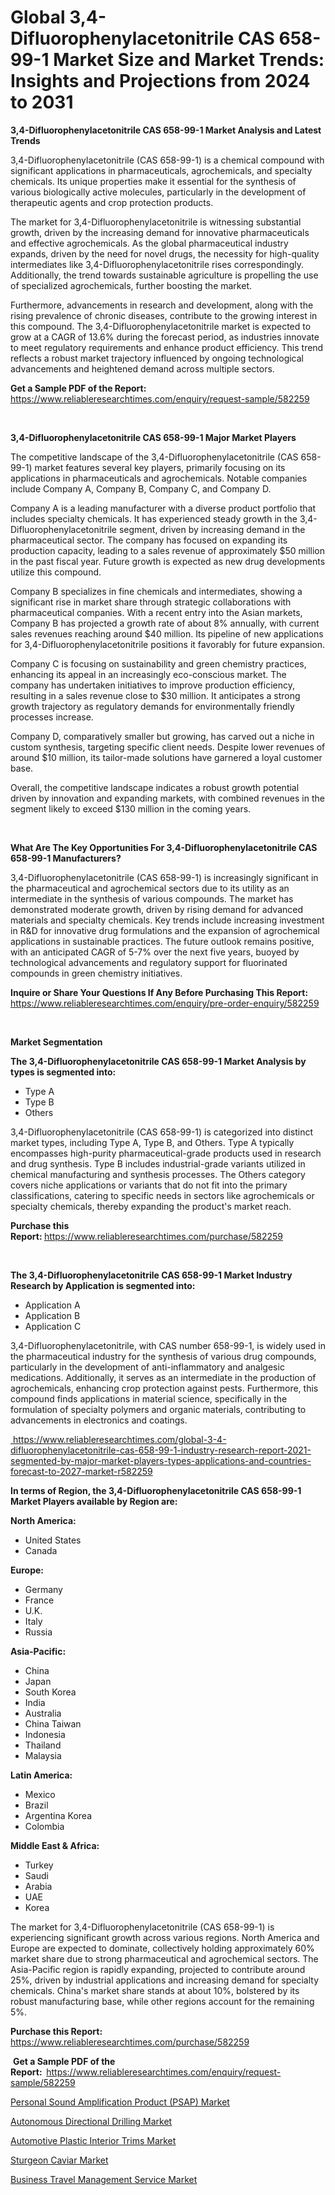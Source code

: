 <p><h1>Global 3,4-Difluorophenylacetonitrile CAS 658-99-1 Market Size and Market Trends: Insights and Projections from 2024 to 2031</h1></p><p><strong>3,4-Difluorophenylacetonitrile CAS 658-99-1 Market Analysis and Latest Trends</strong></p>
<p><p>3,4-Difluorophenylacetonitrile (CAS 658-99-1) is a chemical compound with significant applications in pharmaceuticals, agrochemicals, and specialty chemicals. Its unique properties make it essential for the synthesis of various biologically active molecules, particularly in the development of therapeutic agents and crop protection products.</p><p>The market for 3,4-Difluorophenylacetonitrile is witnessing substantial growth, driven by the increasing demand for innovative pharmaceuticals and effective agrochemicals. As the global pharmaceutical industry expands, driven by the need for novel drugs, the necessity for high-quality intermediates like 3,4-Difluorophenylacetonitrile rises correspondingly. Additionally, the trend towards sustainable agriculture is propelling the use of specialized agrochemicals, further boosting the market.</p><p>Furthermore, advancements in research and development, along with the rising prevalence of chronic diseases, contribute to the growing interest in this compound. The 3,4-Difluorophenylacetonitrile market is expected to grow at a CAGR of 13.6% during the forecast period, as industries innovate to meet regulatory requirements and enhance product efficiency. This trend reflects a robust market trajectory influenced by ongoing technological advancements and heightened demand across multiple sectors.</p></p>
<p><strong>Get a Sample PDF of the Report:&nbsp;</strong> <a href="https://www.reliableresearchtimes.com/enquiry/request-sample/582259?utm_campaign=1572&utm_medium=2&utm_source=Github&utm_content=ia&utm_term=12102024&utm_id=34-difluorophenylacetonitrile-cas-658-99-1">https://www.reliableresearchtimes.com/enquiry/request-sample/582259</a></p>
<p>&nbsp;</p>
<p><strong>3,4-Difluorophenylacetonitrile CAS 658-99-1 Major Market Players</strong></p>
<p><p>The competitive landscape of the 3,4-Difluorophenylacetonitrile (CAS 658-99-1) market features several key players, primarily focusing on its applications in pharmaceuticals and agrochemicals. Notable companies include Company A, Company B, Company C, and Company D.</p><p>Company A is a leading manufacturer with a diverse product portfolio that includes specialty chemicals. It has experienced steady growth in the 3,4-Difluorophenylacetonitrile segment, driven by increasing demand in the pharmaceutical sector. The company has focused on expanding its production capacity, leading to a sales revenue of approximately $50 million in the past fiscal year. Future growth is expected as new drug developments utilize this compound.</p><p>Company B specializes in fine chemicals and intermediates, showing a significant rise in market share through strategic collaborations with pharmaceutical companies. With a recent entry into the Asian markets, Company B has projected a growth rate of about 8% annually, with current sales revenues reaching around $40 million. Its pipeline of new applications for 3,4-Difluorophenylacetonitrile positions it favorably for future expansion.</p><p>Company C is focusing on sustainability and green chemistry practices, enhancing its appeal in an increasingly eco-conscious market. The company has undertaken initiatives to improve production efficiency, resulting in a sales revenue close to $30 million. It anticipates a strong growth trajectory as regulatory demands for environmentally friendly processes increase.</p><p>Company D, comparatively smaller but growing, has carved out a niche in custom synthesis, targeting specific client needs. Despite lower revenues of around $10 million, its tailor-made solutions have garnered a loyal customer base.</p><p>Overall, the competitive landscape indicates a robust growth potential driven by innovation and expanding markets, with combined revenues in the segment likely to exceed $130 million in the coming years.</p></p>
<p>&nbsp;</p>
<p><strong>What Are The Key Opportunities For 3,4-Difluorophenylacetonitrile CAS 658-99-1 Manufacturers?</strong></p>
<p><p>3,4-Difluorophenylacetonitrile (CAS 658-99-1) is increasingly significant in the pharmaceutical and agrochemical sectors due to its utility as an intermediate in the synthesis of various compounds. The market has demonstrated moderate growth, driven by rising demand for advanced materials and specialty chemicals. Key trends include increasing investment in R&D for innovative drug formulations and the expansion of agrochemical applications in sustainable practices. The future outlook remains positive, with an anticipated CAGR of 5-7% over the next five years, buoyed by technological advancements and regulatory support for fluorinated compounds in green chemistry initiatives.</p></p>
<p><strong>Inquire or Share Your Questions If Any Before Purchasing This Report:</strong> <a href="https://www.reliableresearchtimes.com/enquiry/pre-order-enquiry/582259?utm_campaign=1572&utm_medium=2&utm_source=Github&utm_content=ia&utm_term=12102024&utm_id=34-difluorophenylacetonitrile-cas-658-99-1">https://www.reliableresearchtimes.com/enquiry/pre-order-enquiry/582259</a></p>
<p>&nbsp;</p>
<p><strong>Market Segmentation</strong></p>
<p><strong>The 3,4-Difluorophenylacetonitrile CAS 658-99-1 Market Analysis by types is segmented into:</strong></p>
<p><ul><li>Type A</li><li>Type B</li><li>Others</li></ul></p>
<p><p>3,4-Difluorophenylacetonitrile (CAS 658-99-1) is categorized into distinct market types, including Type A, Type B, and Others. Type A typically encompasses high-purity pharmaceutical-grade products used in research and drug synthesis. Type B includes industrial-grade variants utilized in chemical manufacturing and synthesis processes. The Others category covers niche applications or variants that do not fit into the primary classifications, catering to specific needs in sectors like agrochemicals or specialty chemicals, thereby expanding the product's market reach.</p></p>
<p><strong>Purchase this Report:&nbsp;</strong><a href="https://www.reliableresearchtimes.com/purchase/582259?utm_campaign=1572&utm_medium=2&utm_source=Github&utm_content=ia&utm_term=12102024&utm_id=34-difluorophenylacetonitrile-cas-658-99-1">https://www.reliableresearchtimes.com/purchase/582259</a></p>
<p>&nbsp;</p>
<p><strong>The 3,4-Difluorophenylacetonitrile CAS 658-99-1 Market Industry Research by Application is segmented into:</strong></p>
<p><ul><li>Application A</li><li>Application B</li><li>Application C</li></ul></p>
<p><p>3,4-Difluorophenylacetonitrile, with CAS number 658-99-1, is widely used in the pharmaceutical industry for the synthesis of various drug compounds, particularly in the development of anti-inflammatory and analgesic medications. Additionally, it serves as an intermediate in the production of agrochemicals, enhancing crop protection against pests. Furthermore, this compound finds applications in material science, specifically in the formulation of specialty polymers and organic materials, contributing to advancements in electronics and coatings.</p></p>
<p><a href="https://www.reliableresearchtimes.com/global-3-4-difluorophenylacetonitrile-cas-658-99-1-industry-research-report-2021-segmented-by-major-market-players-types-applications-and-countries-forecast-to-2027-market-r582259?utm_campaign=1572&utm_medium=2&utm_source=Github&utm_content=ia&utm_term=12102024&utm_id=34-difluorophenylacetonitrile-cas-658-99-1">&nbsp;https://www.reliableresearchtimes.com/global-3-4-difluorophenylacetonitrile-cas-658-99-1-industry-research-report-2021-segmented-by-major-market-players-types-applications-and-countries-forecast-to-2027-market-r582259</a></p>
<p><strong>In terms of Region, the 3,4-Difluorophenylacetonitrile CAS 658-99-1 Market Players available by Region are:</strong></p>
<p>
    <p> <strong> North America: </strong>
        <ul>
            <li>United States</li>
            <li>Canada</li>
        </ul>
        </p> 
    <p> <strong> Europe: </strong>
        <ul>
            <li>Germany</li>
            <li>France</li>
            <li>U.K.</li>
            <li>Italy</li>
            <li>Russia</li>
        </ul>
        </p> 
    <p> <strong> Asia-Pacific: </strong>
        <ul>
            <li>China</li>
            <li>Japan</li>
            <li>South Korea</li>
            <li>India</li>
            <li>Australia</li>
            <li>China Taiwan</li>
            <li>Indonesia</li>
            <li>Thailand</li>
            <li>Malaysia</li>
        </ul>
        </p> 
    <p> <strong> Latin America: </strong>
        <ul>
            <li>Mexico</li>
            <li>Brazil</li>
            <li>Argentina Korea</li>
            <li>Colombia</li>
        </ul>
        </p> 
    <p> <strong> Middle East & Africa: </strong>
        <ul>
            <li>Turkey</li>
            <li>Saudi</li>
            <li>Arabia</li>
            <li>UAE</li>
            <li>Korea</li>
        </ul>
    </p>
    </p>
<p><p>The market for 3,4-Difluorophenylacetonitrile (CAS 658-99-1) is experiencing significant growth across various regions. North America and Europe are expected to dominate, collectively holding approximately 60% market share due to strong pharmaceutical and agrochemical sectors. The Asia-Pacific region is rapidly expanding, projected to contribute around 25%, driven by industrial applications and increasing demand for specialty chemicals. China's market share stands at about 10%, bolstered by its robust manufacturing base, while other regions account for the remaining 5%.</p></p>
<p><strong>Purchase this Report: </strong><a href="https://www.reliableresearchtimes.com/purchase/582259?utm_campaign=1572&utm_medium=2&utm_source=Github&utm_content=ia&utm_term=12102024&utm_id=34-difluorophenylacetonitrile-cas-658-99-1">https://www.reliableresearchtimes.com/purchase/582259</a></p>
<p>&nbsp;<strong>Get a Sample PDF of the Report:&nbsp;&nbsp;</strong><a href="https://www.reliableresearchtimes.com/enquiry/request-sample/582259?utm_campaign=1572&utm_medium=2&utm_source=Github&utm_content=ia&utm_term=12102024&utm_id=34-difluorophenylacetonitrile-cas-658-99-1">https://www.reliableresearchtimes.com/enquiry/request-sample/582259</a></p>
<p><strong></strong></p>
<p><p><a href="https://www.linkedin.com/pulse/exploring-personal-sound-amplification-product-psap-market-0z99c?utm_campaign=1572&utm_medium=2&utm_source=Github&utm_content=ia&utm_term=12102024&utm_id=34-difluorophenylacetonitrile-cas-658-99-1">Personal Sound Amplification Product (PSAP) Market</a></p><p><a href="https://github.com/AfsanaMia652/Market-Research-Report-List-1/blob/main/autonomous-directional-drilling-market.md?utm_campaign=1572&utm_medium=2&utm_source=Github&utm_content=ia&utm_term=12102024&utm_id=34-difluorophenylacetonitrile-cas-658-99-1">Autonomous Directional Drilling Market</a></p><p><a href="https://www.linkedin.com/pulse/automotive-plastic-interior-trims-market-size-growth-trends-n0kjf?utm_campaign=1572&utm_medium=2&utm_source=Github&utm_content=ia&utm_term=12102024&utm_id=34-difluorophenylacetonitrile-cas-658-99-1">Automotive Plastic Interior Trims Market</a></p><p><a href="https://github.com/PeterParrish5/Market-Research-Report-List-6/blob/main/sturgeon-caviar-market.md?utm_campaign=1572&utm_medium=2&utm_source=Github&utm_content=ia&utm_term=12102024&utm_id=34-difluorophenylacetonitrile-cas-658-99-1">Sturgeon Caviar Market</a></p><p><a href="https://www.linkedin.com/pulse/business-travel-management-service-market-trends-detailed-bxvfe?utm_campaign=1572&utm_medium=2&utm_source=Github&utm_content=ia&utm_term=12102024&utm_id=34-difluorophenylacetonitrile-cas-658-99-1">Business Travel Management Service Market</a></p></p>